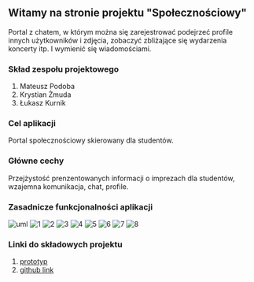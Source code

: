 ## Witamy na stronie projektu "Społecznościowy"

Portal z chatem, w którym można się zarejestrować podejrzeć profile innych użytkowników i zdjęcia, zobaczyć zbliżające się wydarzenia koncerty itp. I wymienić się wiadomościami.



### Skład zespołu projektowego

1. Mateusz Podoba
2. Krystian Żmuda
3. Łukasz Kurnik



### Cel aplikacji

Portal społecznościowy skierowany dla studentów.

### Główne cechy

Przejżystość prenzentowanych informacji o imprezach dla studentów, wzajemna komunikacja, chat, profile.

### Zasadnicze funkcjonalności aplikacji

![uml](https://user-images.githubusercontent.com/44546814/58367613-b15e4f00-7ee1-11e9-877a-939a836bdd70.png)
![1](https://user-images.githubusercontent.com/44546814/58749056-4a144200-8481-11e9-9473-5640488c8e96.jpg)
![2](https://user-images.githubusercontent.com/44546814/58749057-4aacd880-8481-11e9-8aac-322e99c5e3dc.jpg)
![3](https://user-images.githubusercontent.com/44546814/58749058-4aacd880-8481-11e9-8d80-eab8e356fd42.jpg)
![4](https://user-images.githubusercontent.com/44546814/58749059-4aacd880-8481-11e9-84d3-ac04aa587d75.jpg)
![5](https://user-images.githubusercontent.com/44546814/58749060-4aacd880-8481-11e9-8167-3da2ac2343e1.jpg)
![6](https://user-images.githubusercontent.com/44546814/58749061-4b456f00-8481-11e9-99a4-0da77d70be95.jpg)
![7](https://user-images.githubusercontent.com/44546814/58749062-4bde0580-8481-11e9-94f3-e000c60ae02d.jpg)
![8](https://user-images.githubusercontent.com/44546814/58749063-4bde0580-8481-11e9-84ca-17b61945ab38.jpg)

### Linki do składowych projektu

1. [prototyp](https://xd.adobe.com/view/34e00530-0b54-4272-6444-333e47e15578-42d1/screen/66e7aa2c-b3a3-47b0-9150-e4ca7f4d32d7/Logowanie/?fbclid=IwAR3aDgiKaNoOQdCvq8zWm4SCA-CqZmm_yTK2XiaZU370cYU3OH45tVkcjxc) 
2. [github link](https://github.com/mateusz-dev) 

